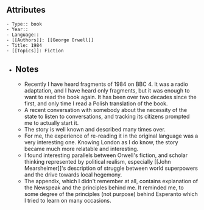 ## Attributes
	- Type:: book
	- Year::
	- Language::
	- [[Authors]]: [[George Orwell]]
	- Title: 1984
	- [[Topics]]: Fiction
- ## Notes
	- Recently I have heard fragments of 1984 on BBC 4. It was a radio adaptation, and I have heard only fragments, but it was enough to want to read the book again. It has been over two decades since the first, and only time I read a Polish translation of the book.
	- A recent conversation with somebody about the necessity of the state to listen to conversations, and tracking its citizens prompted me to actually start it.
	- The story is well known and described many times over.
	- For me, the experience of re-reading it in the original language was a very interesting one. Knowing London as I do know, the story became much more relatable and interesting.
	- I found interesting parallels between Orwell's fiction, and scholar thinking represented by political realism, especially [[John Mearsheimer]]'s description of struggle between world superpowers and the drive towards local hegemony.
	- The appendix, which I didn't remember at all, contains explanation of the Newspeak and the principles behind me. It reminded me, to some degree of the principles (not purpose) behind Esperanto which I tried to learn on many occasions.